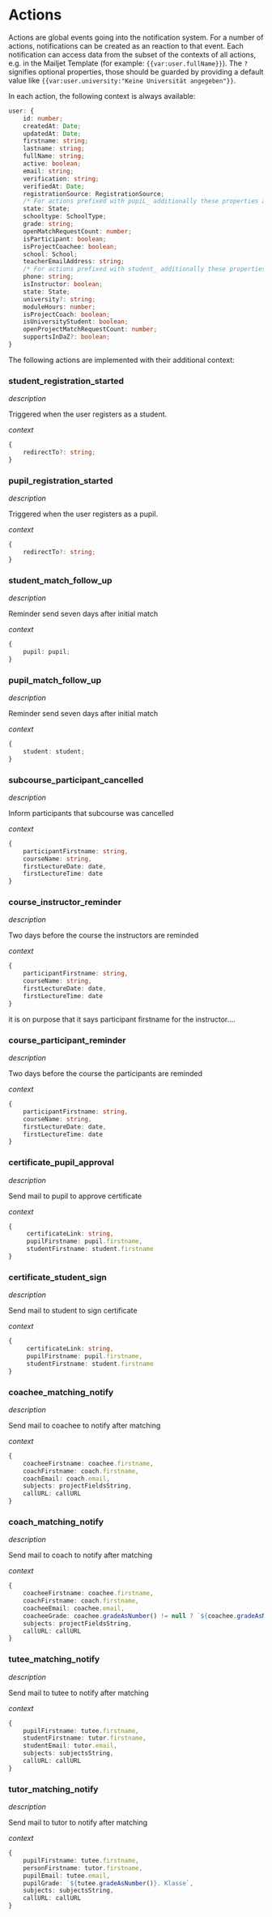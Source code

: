 # Actions  

Actions are global events going into the notification system. For a number of actions, notifications can be created as an reaction to that event. Each notification can access data from the subset of the contexts of all actions, e.g. in the Mailjet Template (for example: `{{var:user.fullName}}`). The `?` signifies optional properties, those should be guarded by providing a default value like `{{var:user.university:"Keine Universität angegeben"}}`. 

 In each action, the following context is always available:

```ts
user: {
    id: number;
    createdAt: Date;
    updatedAt: Date;
    firstname: string;
    lastname: string;
    fullName: string;
    active: boolean;
    email: string;
    verification: string;
    verifiedAt: Date;
    registrationSource: RegistrationSource;
    /* For actions prefixed with pupiL_ additionally these properties are set: */
    state: State;
    schooltype: SchoolType;
    grade: string;
    openMatchRequestCount: number;
    isParticipant: boolean;
    isProjectCoachee: boolean;
    school: School;
    teacherEmailAddress: string;
    /* For actions prefixed with student_ additionally these properties are set: */
    phone: string;
    isInstructor: boolean;
    state: State;
    university?: string;
    moduleHours: number;
    isProjectCoach: boolean;
    isUniversityStudent: boolean;
    openProjectMatchRequestCount: number;
    supportsInDaZ?: boolean;
}
```


The following actions are implemented with their additional context:

### student_registration_started

*description* 

Triggered when the user registers as a student.

*context*

```ts
{
    redirectTo?: string;
}
```

### pupil_registration_started

*description* 

Triggered when the user registers as a pupil.

*context*

```ts
{
    redirectTo?: string;
}
```

### student_match_follow_up

*description* 

Reminder send seven days after initial match 

*context*

```ts
{
    pupil: pupil;
}
```

### pupil_match_follow_up

*description* 

Reminder send seven days after initial match 

*context*

```ts
{
    student: student;
}
```

### subcourse_participant_cancelled

*description* 

Inform participants that subcourse was cancelled 

*context*

```typescript
{
    participantFirstname: string,
    courseName: string,
    firstLectureDate: date,
    firstLectureTime: date
}
```

### course_instructor_reminder

*description* 

Two days before the course the instructors are reminded 

*context*

```typescript
{
    participantFirstname: string,
    courseName: string,
    firstLectureDate: date,
    firstLectureTime: date
}
```

it is on purpose that it says participant firstname for the instructor.... 

### course_participant_reminder

*description* 

Two days before the course the participants are reminded 

*context*

```typescript
{
    participantFirstname: string,
    courseName: string,
    firstLectureDate: date,
    firstLectureTime: date
}
```

### certificate_pupil_approval

*description*

Send mail to pupil to approve certificate

*context*

```typescript
{
     certificateLink: string,
     pupilFirstname: pupil.firstname,
     studentFirstname: student.firstname
}
```

### certificate_student_sign

*description*

Send mail to student to sign certificate

*context*

```typescript
{
     certificateLink: string,
     pupilFirstname: pupil.firstname,
     studentFirstname: student.firstname
}
```

### coachee_matching_notify

*description*

Send mail to coachee to notify after matching

*context*

```typescript
{
    coacheeFirstname: coachee.firstname,
    coachFirstname: coach.firstname,
    coachEmail: coach.email,
    subjects: projectFieldsString,
    callURL: callURL 
}
```

### coach_matching_notify

*description*

Send mail to coach to notify after matching

*context*

```typescript
{
    coacheeFirstname: coachee.firstname,
    coachFirstname: coach.firstname,
    coacheeEmail: coachee.email,
    coacheeGrade: coachee.gradeAsNumber() != null ? `${coachee.gradeAsNumber()}. Klasse` : "hat die Schule bereits abgeschlossen",
    subjects: projectFieldsString,
    callURL: callURL 
}
```

### tutee_matching_notify

*description*

Send mail to tutee to notify after matching

*context*

```typescript
{
    pupilFirstname: tutee.firstname,
    studentFirstname: tutor.firstname,
    studentEmail: tutor.email,
    subjects: subjectsString,
    callURL: callURL
}
```

### tutor_matching_notify

*description*

Send mail to tutor to notify after matching

*context*

```typescript
{
    pupilFirstname: tutee.firstname,
    personFirstname: tutor.firstname,
    pupilEmail: tutee.email,
    pupilGrade: `${tutee.gradeAsNumber()}. Klasse`,
    subjects: subjectsString,
    callURL: callURL
}
```

